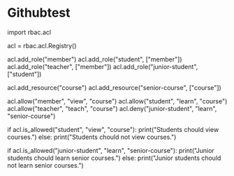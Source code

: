 # Githubtest
import rbac.acl

acl = rbac.acl.Registry()

acl.add_role("member")
acl.add_role("student", ["member"])
acl.add_role("teacher", ["member"])
acl.add_role("junior-student", ["student"])

acl.add_resource("course")
acl.add_resource("senior-course", ["course"])

acl.allow("member", "view", "course")
acl.allow("student", "learn", "course")
acl.allow("teacher", "teach", "course")
acl.deny("junior-student", "learn", "senior-course")

if acl.is_allowed("student", "view", "course"):
    print("Students chould view courses.")
else:
    print("Students chould not view courses.")

if acl.is_allowed("junior-student", "learn", "senior-course"):
    print("Junior students chould learn senior courses.")
else:
    print("Junior students chould not learn senior courses.")
